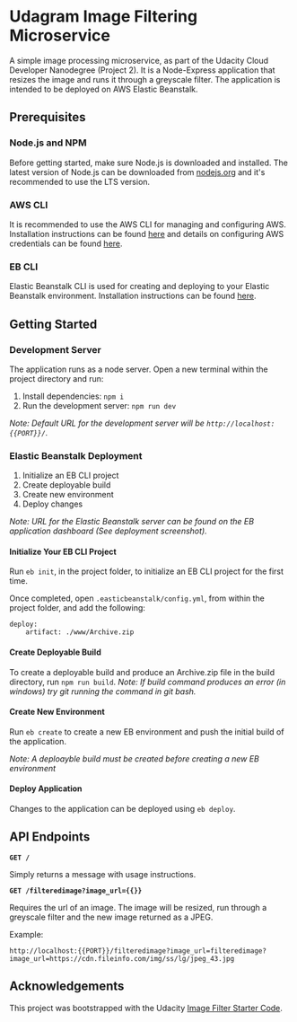 # Udagram Image Filtering Microservice

A simple image processing microservice, as part of the Udacity Cloud Developer Nanodegree (Project 2). It is a Node-Express application that resizes the image and runs it through a greyscale filter. The application is intended to be deployed on AWS Elastic Beanstalk.

## Prerequisites

### Node.js and NPM

Before getting started, make sure Node.js is downloaded and installed. The latest version of Node.js can be downloaded from [nodejs.org](https://nodejs.com/en/download) and it's recommended to use the LTS version.

### AWS CLI

It is recommended to use the AWS CLI for managing and configuring AWS. Installation instructions can be found [here](https://docs.aws.amazon.com/cli/latest/userguide/install-cliv2.html) and details on configuring AWS credentials can be found [here](https://docs.aws.amazon.com/cli/latest/userguide/cli-chap-configure.html).

### EB CLI

Elastic Beanstalk CLI is used for creating and deploying to your Elastic Beanstalk environment. Installation instructions can be found [here](https://docs.aws.amazon.com/elasticbeanstalk/latest/dg/eb-cli3-install.html).

## Getting Started

### Development Server

The application runs as a node server. Open a new terminal within the project directory and run:

1. Install dependencies: `npm i`
2. Run the development server: `npm run dev`

_Note: Default URL for the development server will be `http://localhost:{{PORT}}/`._

### Elastic Beanstalk Deployment

1. Initialize an EB CLI project
2. Create deployable build
3. Create new environment
4. Deploy changes

_Note: URL for the Elastic Beanstalk server can be found on the EB application dashboard (See deployment screenshot)._

#### Initialize Your EB CLI Project

Run `eb init`, in the project folder, to initialize an EB CLI project for the first time.

Once completed, open `.easticbeanstalk/config.yml`, from within the project folder, and add the following:
```
deploy:
    artifact: ./www/Archive.zip
```

#### Create Deployable Build

To create a deployable build and produce an Archive.zip file in the build directory, run `npm run build`.
_Note: If build command produces an error (in windows) try git running the command in git bash._

#### Create New Environment

Run `eb create` to create a new EB environment and push the initial build of the application.

_Note: A deploayble build must be created before creating a new EB environment_

#### Deploy Application

Changes to the application can be deployed using `eb deploy`.

## API Endpoints

**`GET /`**

Simply returns a message with usage instructions.

**`GET /filteredimage?image_url={{}}`**

Requires the url of an image. The image will be resized, run through a greyscale filter and the new image returned as a JPEG.

Example:
```
http://localhost:{{PORT}}/filteredimage?image_url=filteredimage?image_url=https://cdn.fileinfo.com/img/ss/lg/jpeg_43.jpg
```

## Acknowledgements

This project was bootstrapped with the Udacity [Image Filter Starter Code](https://github.com/udacity/cloud-developer/tree/master/course-02/project/image-filter-starter-code).
